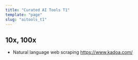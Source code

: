 ```yaml
---
title: "Curated AI Tools T1"
template: "page"
slug: "aitools_t1"
---
```


## 10x, 100x
- Natural language web scraping https://www.kadoa.com/

